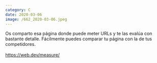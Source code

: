 ```yaml
--- 
category: C 
date: 2020-03-06 
image: /662_2020-03-06.jpeg 
--- 
```


Os comparto esa página donde puede meter URLs y te las evalúa con bastante detalle. Fácilmente puedes comparar tu página con la de tus competidores. <br><br>https://web.dev/measure/